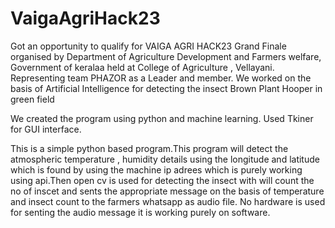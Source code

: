 # VaigaAgriHack23

Got an opportunity to qualify for VAIGA AGRI HACK23 Grand Finale organised by Department of Agriculture Development and Farmers welfare, Government of keralaa held at College of Agriculture , Vellayani.
Representing team PHAZOR as a Leader and member.
We worked on the basis of Artificial Intelligence for detecting the insect Brown Plant Hooper in green field



We created the program using python and machine learning.
Used Tkiner for GUI interface.


This is a simple python based program.This program will detect the atmospheric temperature , humidity details using the longitude and latitude which is found by using the machine ip adrees which is purely working using api.Then open cv is used for detecting the insect with will count the no of inscet and sents the appropriate message on the basis of temperature and insect count to the farmers whatsapp as audio file.
No hardware is used for senting the audio message it is working purely on software.
